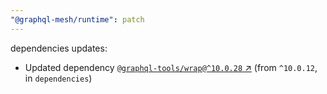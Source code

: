 ```yaml
---
"@graphql-mesh/runtime": patch
---
```

dependencies updates:
  - Updated dependency [`@graphql-tools/wrap@^10.0.28` ↗︎](https://www.npmjs.com/package/@graphql-tools/wrap/v/10.0.28) (from `^10.0.12`, in `dependencies`)
